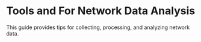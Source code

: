 # Tools and For Network Data Analysis
This guide provides tips for collecting, processing, and analyzing network data.